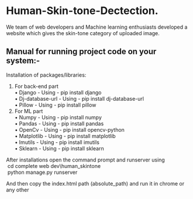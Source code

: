 # Human-Skin-tone-Dectection. 
We team of web developers and Machine learning enthusiasts developed a website which gives the skin-tone category of uploaded image.  
  
## Manual for running project code on your system:-  
Installation of packages/libraries:  
1. For back-end part  
• Django - Using - pip install django  
• Dj-database-url - Using - pip install dj-database-url  
• Pillow - Using - pip install pillow  
2. For ML part  
• Numpy - Using - pip install numpy  
• Pandas - Using - pip install pandas  
• OpenCv - Using - pip install opencv-python  
• Matplotlib - Using - pip install matplotlib  
• Imutils - Using - pip install imutils  
• Sklearn - Using - pip install sklearn  
  
After installations open the command prompt and runserver using  
  &nbsp;cd complete web dev\human_skintone  
  &nbsp;python manage.py runserver  
  
And then copy the index.html path (absolute_path) and run it in chrome or any other
